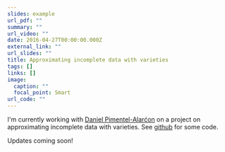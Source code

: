 ```yaml
---
slides: example
url_pdf: ""
summary: ""
url_video: ""
date: 2016-04-27T00:00:00.000Z
external_link: ""
url_slides: ""
title: Approximating incomplete data with varieties
tags: []
links: []
image:
  caption: ""
  focal_point: Smart
url_code: ""
---
```

I'm currently working with [Daniel Pimentel-Alarćon](https://danielpimentel.github.io/) on a project on approximating incomplete data with varieties. See [github](https://github.com/ksrivastava1/identifying-subspaces) for some code.

Updates coming soon!